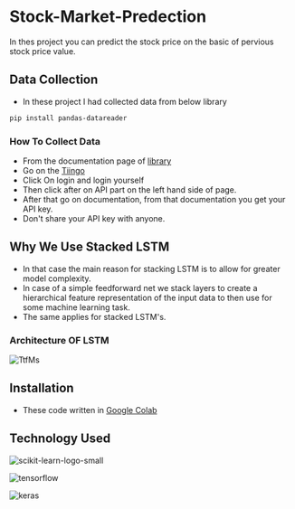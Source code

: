 # Stock-Market-Predection
In thes project you can predict the stock price on the basic of pervious stock price value.

## Data Collection
* In these project I had collected data from below library
```bash
pip install pandas-datareader
```
### How To Collect Data
* From the documentation page of [library](https://pandas-datareader.readthedocs.io/en/latest/remote_data.html)
* Go on the [Tiingo](https://www.tiingo.com/)
* Click On login and login yourself
* Then click after on API part on the left hand side of page.
* After that go on documentation, from that documentation you get your API key.
* Don't share your API key with anyone.

## Why We Use Stacked LSTM 
* In that case the main reason for stacking LSTM is to allow for greater model complexity. 
* In case of a simple feedforward net we stack layers to create a hierarchical feature representation of the input data to then use for some machine learning task. 
* The same applies for stacked LSTM's.

### Architecture OF LSTM

![TtfMs](https://user-images.githubusercontent.com/62636740/91655216-ab83f000-eacc-11ea-81fd-5c298bd485b1.jpg)

## Installation
* These code written in [Google Colab](https://www.google.com/search?q=google+colab&oq=google+colab&aqs=chrome..69i57j35i39j0j69i60l5.5070j0j7&sourceid=chrome&ie=UTF-8)

## Technology Used

![scikit-learn-logo-small](https://user-images.githubusercontent.com/62636740/91655376-bab76d80-eacd-11ea-8cb1-20ebfd11e7f3.png)

![tensorflow](https://user-images.githubusercontent.com/62636740/91655414-f7836480-eacd-11ea-9b8f-f9eada989d87.jpg)

![keras](https://user-images.githubusercontent.com/62636740/91655424-036f2680-eace-11ea-9aee-d52ddbad3af1.png)
